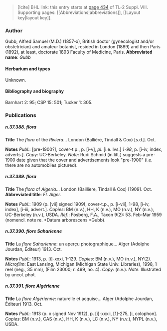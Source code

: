 > [!cite] BHL link: this entry starts at [page 434](https://www.biodiversitylibrary.org/page/33258912) of TL-2 Suppl. VIII.
> Supporting pages: [[Abbreviations|abbreviations]], [[Layout key|layout key]].

### Author

Gubb, Alfred Samuel (M.D.) (1857-x), British doctor (gynecologist and/or obstetrician) and amateur botanist, resided in London (1889) and then Paris (1892), at least, doctorate 1893 Faculty of Medicine, Paris. 
**Abbreviated name**: *Gubb*

#### Herbarium and types

Unknown.

#### Bibliography and biography

Barnhart 2: 95; CSP 15: 501; Tucker 1: 305.

### Publications

##### n.37.388. flora

**Title**
The *flora* of the *Riviera*... London (Ballière, Tindall & Cox) \[s.d.\]. Oct.

**Notes**
*Publ*.: \[pre-1900?\], cover-t.p., p. \[i-v\], *pl*. \[i.e. lvs.\] *1-98*, p. \[i-iv, index, adverts.\]. *Copy*: UC-Berkeley.
*Note*: Rudi Schmid (in litt.) suggests a pre-1900 date given that the cover and advertisements look "pre-1900" (i.e. there are no automobiles pictured).

##### n.37.389. flora

**Title**
The *flora* of *Algeria*... London (Baillière, Tindall & Cox) \[1909\]. Oct.
**Abbreviated title**: *Fl. Alger.*

**Notes**
*Publ*.: 1909 (p. \[vii\] signed 1909), cover-t.p., p. \[i-vii\], 1-98, \[i-iv, index\], \[i-iii, advert.\].
*Copies*: BM (n.v.), HH, K (n.v.), MO (n.v.), NY (n.v.), UC-Berkeley (n.v.), USDA.
*Ref*.: Fosberg, F.A., Taxon 9(2): 53. Feb-Mar 1959 (nomencl. note re. *Datura arborescens *Gubb).

##### n.37.390. flore Saharienne

**Title**
La *flore Saharienne*: un aperçu photographique... Alger (Adolphe Jourdan, Éditeur) 1913. Oct.

**Notes**
*Publ*.: 1913, p. \[i\]-xxxi, 1-129. *Copies*: BM (n.v.), MO (n.v.), NY(2). *Microfilm*: East Lansing, Michigan (Michigan State Univ. Libraries), 1998, 1 reel (neg., 35 mm), (Film 23000; r. 499, no. 4). *Copy*: (n.v.).
*Note*: Illustrated by uncol. phot.

##### n.37.391. flore Algérienne

**Title**
La *flore Algérienne*: naturelle et acquise... Alger (Adolphe Jourdan, Éditeur) 1913. Oct.

**Notes**
*Publ*.: 1913 (p. x signed Nov 1912), p. \[i\]-xxxii, \[1\]-275, \[i, colophon\]. *Copies*: BM (n.v.), CAS (n.v.), HH, K (n.v.), LC (n.v.), NY (n.v.), NYPL (n.v.), USDA.

